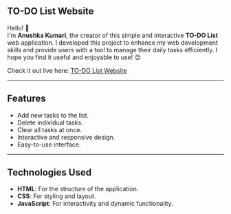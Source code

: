 ## TO-DO List Website 

Hello! 👋  
I'm **Anushka Kumari**, the creator of this simple and interactive **TO-DO List** web application. I developed this project to enhance my web development skills and provide users with a tool to manage their daily tasks efficiently. I hope you find it useful and enjoyable to use! 😊  

Check it out live here: [TO-DO List Website](https://alexaverse.github.io/TO-DO-List/)

---

## Features
- Add new tasks to the list.
- Delete individual tasks.
- Clear all tasks at once.
- Interactive and responsive design.
- Easy-to-use interface.

---

## Technologies Used
- **HTML**: For the structure of the application.
- **CSS**: For styling and layout.
- **JavaScript**: For interactivity and dynamic functionality.



